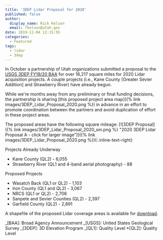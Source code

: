 ```yaml
---
title: '3DEP Lidar Proposal for 2020'
published: false
author:
  display_name: Rick Kelson
  email: rkelson@utah.gov
date: 2019-11-04 12:15:55
categories:
  - Featured
tags:
  - lidar
  - 3dep
---
```


In October a partnership of Utah organizations submitted a proposal to the [USGS 3DEP FY19/20 BAA](https://www.usgs.gov/core-science-systems/ngp/3dep/fy1920-usgs-broad-agency-announcement-baa-3d-elevation-program-3dep) for over 18,217 square miles for 2020 Lidar acquisition projects. A couple projects (i.e., Kane County [Greater Sevier Addition] and Strawberry River) have already begun.

While we're months away from any preliminary or final funding decisions, the partnership is sharing [this proposed project area map]({% link images/3DEP_Lidar_Proposal_2020.png %})
in advance in an effort to promote coordination between the partners and avoid duplication of effort in these project areas.

The proposed areas have the following square mileage:
[![3DEP Proposal]({% link images/3DEP_Lidar_Proposal_2020_sm.png %} "2020 3DEP Lidar Proposal A - click for larger image")]({% link images/3DEP_Lidar_Proposal_2020.png %}){:.inline-text-right}

Projects Already Underway

- Kane County (QL2) - 6,055
- Strawberry River (QL1 and 4-band aerial photography) - 88

Proposed Projects

- Wasatch Back (QL1 or QL2) - 1,103
- Iron County (QL1 and QL2) - 3,067
- NRCS (QL1 or QL2) - 2,706
- Sanpete and Sevier Counties (QL2) - 2,397
- Garfield County (QL2) - 2,891

A shapefile of the proposed Lidar coverage areas is available for [download](https://drive.google.com/a/utah.gov/uc?id=1GgSYIfC_XMFlxtfr6w4w9pa-EyyhbBVN&export=download).

_[BAA]: Broad Agency Announcement
_[USGS]: United States Geological Survey
_[3DEP]: 3D Elevation Program
_[QL1]: Quality Level \*[QL2]: Quality Level
